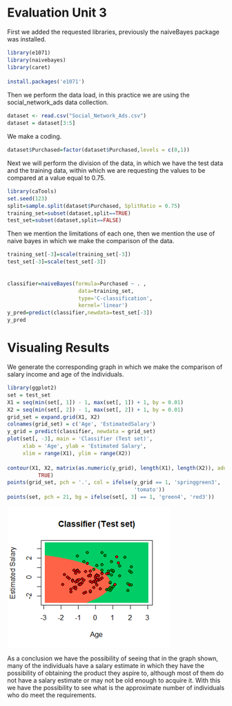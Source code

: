 # Evaluation Unit 3

First we added the requested libraries, previously the naiveBayes package was installed.

```R
library(e1071)
library(naivebayes)
library(caret)

install.packages('e1071')
```

Then we perform the data load, in this practice we are using the social_network_ads data collection.

```R
dataset <- read.csv("Social_Network_Ads.csv")
dataset = dataset[3:5]
```

We make a coding.

```R
dataset$Purchased=factor(dataset$Purchased,levels = c(0,1))
```

Next we will perform the division of the data, in which we have the test data and the training data, within which we are requesting the values to be compared at a value equal to 0.75.

```R
library(caTools)
set.seed(123)
split=sample.split(dataset$Purchased, SplitRatio = 0.75)
training_set=subset(dataset,split==TRUE)
test_set=subset(dataset,split==FALSE)
```

Then we mention the limitations of each one, then we mention the use of naive bayes in which we make the comparison of the data.

```R
training_set[-3]=scale(training_set[-3])
test_set[-3]=scale(test_set[-3])


classifier=naiveBayes(formula=Purchased ~ . ,
                       data=training_set,
                       type='C-classification',
                       kernel='linear')
y_pred=predict(classifier,newdata=test_set[-3])
y_pred
```

# Visualing Results

We generate the corresponding graph in which we make the comparison of salary income and age of the individuals.

```R
library(ggplot2)
set = test_set
X1 = seq(min(set[, 1]) - 1, max(set[, 1]) + 1, by = 0.01)
X2 = seq(min(set[, 2]) - 1, max(set[, 2]) + 1, by = 0.01)
grid_set = expand.grid(X1, X2)
colnames(grid_set) = c('Age', 'EstimatedSalary')
y_grid = predict(classifier, newdata = grid_set)
plot(set[, -3], main = 'Classifier (Test set)',
     xlab = 'Age', ylab = 'Estimated Salary',
     xlim = range(X1), ylim = range(X2))

contour(X1, X2, matrix(as.numeric(y_grid), length(X1), length(X2)), add =
          TRUE)
points(grid_set, pch = '.', col = ifelse(y_grid == 1, 'springgreen3',
                                         'tomato'))
points(set, pch = 21, bg = ifelse(set[, 3] == 1, 'green4', 'red3'))
```
![](https://github.com/BrayanBaltazar/data-mining/blob/Unit_3/Evaluation/Plot%20Evaluation.png)

As a conclusion we have the possibility of seeing that in the graph shown, many of the individuals have a salary estimate in which they have the possibility of obtaining the product they aspire to, although most of them do not have a salary estimate or may not be old enough to acquire it. With this we have the possibility to see what is the approximate number of individuals who do meet the requirements. 